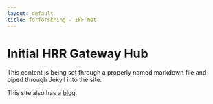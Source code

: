 ```yaml
---
layout: default
title: forforskning - IFF Net
---
```

<div class="blurb">
	<h1>Initial HRR Gateway Hub</h1>
	<p>This content is being set through a properly named markdown file and piped through Jekyll into the site.</p>
	<p>This site also has a <a href="http://{{ site.domain }}/blog/">blog</a>.</p>
</div>
